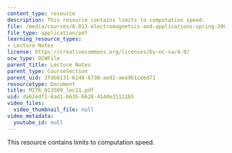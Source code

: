```yaml
---
content_type: resource
description: This resource contains limits to computation speed.
file: /media/courses/6-013-electromagnetics-and-applications-spring-2009/da62edf16ad1b63b6628414de31111b5_MIT6_013S09_lec11.pdf
file_type: application/pdf
learning_resource_types:
- Lecture Notes
license: https://creativecommons.org/licenses/by-nc-sa/4.0/
ocw_type: OCWFile
parent_title: Lecture Notes
parent_type: CourseSection
parent_uid: 3fdb8131-6148-6738-aed2-aea9b1cebd71
resourcetype: Document
title: MIT6_013S09_lec11.pdf
uid: da62edf1-6ad1-b63b-6628-414de31111b5
video_files:
  video_thumbnail_file: null
video_metadata:
  youtube_id: null
---
```

This resource contains limits to computation speed.